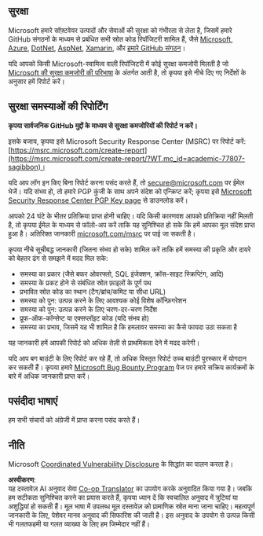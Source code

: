 <!--
CO_OP_TRANSLATOR_METADATA:
{
  "original_hash": "4ecc3bf2e27983d4c780be6f26ee6228",
  "translation_date": "2025-08-24T11:57:30+00:00",
  "source_file": "SECURITY.md",
  "language_code": "hi"
}
-->
## सुरक्षा

Microsoft हमारे सॉफ़्टवेयर उत्पादों और सेवाओं की सुरक्षा को गंभीरता से लेता है, जिसमें हमारे GitHub संगठनों के माध्यम से प्रबंधित सभी स्रोत कोड रिपॉजिटरी शामिल हैं, जैसे [Microsoft](https://github.com/Microsoft), [Azure](https://github.com/Azure), [DotNet](https://github.com/dotnet), [AspNet](https://github.com/aspnet), [Xamarin](https://github.com/xamarin), और [हमारे GitHub संगठन](https://opensource.microsoft.com/?WT.mc_id=academic-77807-sagibbon)।

यदि आपको किसी Microsoft-स्वामित्व वाली रिपॉजिटरी में कोई सुरक्षा कमजोरी मिलती है जो [Microsoft की सुरक्षा कमजोरी की परिभाषा](https://docs.microsoft.com/previous-versions/tn-archive/cc751383(v=technet.10)/?WT.mc_id=academic-77807-sagibbon) के अंतर्गत आती है, तो कृपया इसे नीचे दिए गए निर्देशों के अनुसार हमें रिपोर्ट करें।

## सुरक्षा समस्याओं की रिपोर्टिंग

**कृपया सार्वजनिक GitHub मुद्दों के माध्यम से सुरक्षा कमजोरियों की रिपोर्ट न करें।**

इसके बजाय, कृपया इसे Microsoft Security Response Center (MSRC) पर रिपोर्ट करें: [https://msrc.microsoft.com/create-report](https://msrc.microsoft.com/create-report/?WT.mc_id=academic-77807-sagibbon)।

यदि आप लॉग इन किए बिना रिपोर्ट करना पसंद करते हैं, तो [secure@microsoft.com](mailto:secure@microsoft.com) पर ईमेल भेजें। यदि संभव हो, तो हमारे PGP कुंजी के साथ अपने संदेश को एन्क्रिप्ट करें; कृपया इसे [Microsoft Security Response Center PGP Key page](https://www.microsoft.com/msrc/pgp-key-msrc/?WT.mc_id=academic-77807-sagibbon) से डाउनलोड करें।

आपको 24 घंटे के भीतर प्रतिक्रिया प्राप्त होनी चाहिए। यदि किसी कारणवश आपको प्रतिक्रिया नहीं मिलती है, तो कृपया ईमेल के माध्यम से फॉलो-अप करें ताकि यह सुनिश्चित हो सके कि हमें आपका मूल संदेश प्राप्त हुआ है। अतिरिक्त जानकारी [microsoft.com/msrc](https://www.microsoft.com/msrc/?WT.mc_id=academic-77807-sagibbon) पर पाई जा सकती है।

कृपया नीचे सूचीबद्ध जानकारी (जितना संभव हो सके) शामिल करें ताकि हमें समस्या की प्रकृति और दायरे को बेहतर ढंग से समझने में मदद मिल सके:

  * समस्या का प्रकार (जैसे बफर ओवरफ्लो, SQL इंजेक्शन, क्रॉस-साइट स्क्रिप्टिंग, आदि)
  * समस्या के प्रकट होने से संबंधित स्रोत फ़ाइलों के पूर्ण पथ
  * प्रभावित स्रोत कोड का स्थान (टैग/ब्रांच/कमिट या सीधा URL)
  * समस्या को पुन: उत्पन्न करने के लिए आवश्यक कोई विशेष कॉन्फ़िगरेशन
  * समस्या को पुन: उत्पन्न करने के लिए चरण-दर-चरण निर्देश
  * प्रूफ-ऑफ-कॉन्सेप्ट या एक्सप्लॉइट कोड (यदि संभव हो)
  * समस्या का प्रभाव, जिसमें यह भी शामिल है कि हमलावर समस्या का कैसे फायदा उठा सकता है

यह जानकारी हमें आपकी रिपोर्ट को अधिक तेज़ी से प्राथमिकता देने में मदद करेगी।

यदि आप बग बाउंटी के लिए रिपोर्ट कर रहे हैं, तो अधिक विस्तृत रिपोर्ट उच्च बाउंटी पुरस्कार में योगदान कर सकती हैं। कृपया हमारे [Microsoft Bug Bounty Program](https://microsoft.com/msrc/bounty/?WT.mc_id=academic-77807-sagibbon) पेज पर हमारे सक्रिय कार्यक्रमों के बारे में अधिक जानकारी प्राप्त करें।

## पसंदीदा भाषाएं

हम सभी संचारों को अंग्रेजी में प्राप्त करना पसंद करते हैं।

## नीति

Microsoft [Coordinated Vulnerability Disclosure](https://www.microsoft.com/msrc/cvd/?WT.mc_id=academic-77807-sagibbon) के सिद्धांत का पालन करता है।

**अस्वीकरण**:  
यह दस्तावेज़ AI अनुवाद सेवा [Co-op Translator](https://github.com/Azure/co-op-translator) का उपयोग करके अनुवादित किया गया है। जबकि हम सटीकता सुनिश्चित करने का प्रयास करते हैं, कृपया ध्यान दें कि स्वचालित अनुवाद में त्रुटियां या अशुद्धियां हो सकती हैं। मूल भाषा में उपलब्ध मूल दस्तावेज़ को प्रामाणिक स्रोत माना जाना चाहिए। महत्वपूर्ण जानकारी के लिए, पेशेवर मानव अनुवाद की सिफारिश की जाती है। इस अनुवाद के उपयोग से उत्पन्न किसी भी गलतफहमी या गलत व्याख्या के लिए हम जिम्मेदार नहीं हैं।